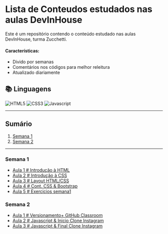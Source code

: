 # Lista de Conteudos estudados nas aulas DevInHouse

Este é um repositório contendo o conteúdo estudado nas aulas DevInHouse, turma Zucchetti.

#### Características:

- Divido por semanas
- Comentários nos códigos para melhor releitura
- Atualizado diariamente

## 📚 Linguagens

![HTML5](https://img.shields.io/badge/html5-E34F26?style=for-the-badge&logo=html5&logoColor=black)
![CSS3](https://img.shields.io/badge/css3-1572B6?style=for-the-badge&logo=css3&logoColor=black)
![Javascript](https://img.shields.io/badge/javascript-F7DF1E?style=for-the-badge&logo=javascript&logoColor=black)

---

## Sumário

1. [Semana 1](/semana1)
2. [Semana 2](/semana2)

---

### Semana 1

- [Aula 1 # Introdução à HTML](/semana1/aula1/aula1.md)
- [Aula 2 # Introdução à CSS](/semana1/aula2/aula2.md)
- [Aula 3 # Layout HTML/CSS](/semana1/aula3/aula3.md)
- [Aula 4 # Cont. CSS & Bootstrap](/semana1/aula4/aula4.md)
- [Aula 5 # Exercicios semana1](/semana1/aula5)

### Semana 2

- [Aula 1 # Versionamento+ GitHub Classroom](/semana2/aula1/aula1.md)
- [Aula 2 # Javascript & Inicio Clone Instagram](/semana2/aula2/aula2.md)
- [Aula 3 # Javascript & Final Clone Instagram](/semana2/aula3/aula3.md)
